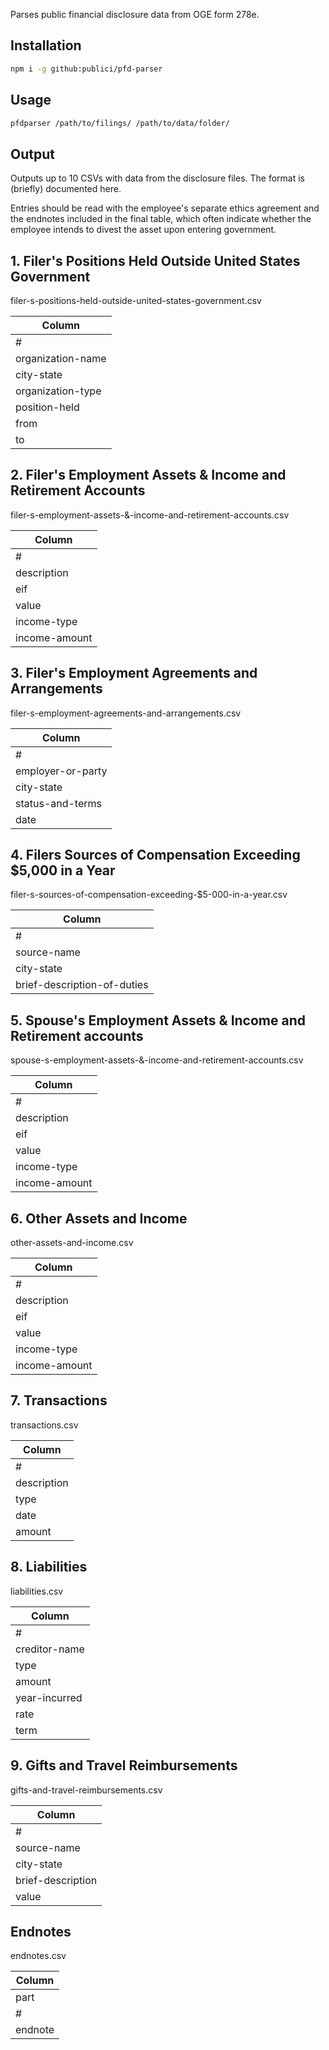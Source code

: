 Parses public financial disclosure data from OGE form 278e.

## Installation

```sh
npm i -g github:publici/pfd-parser
```

## Usage

```sh
pfdparser /path/to/filings/ /path/to/data/folder/
```

## Output

Outputs up to 10 CSVs with data from the disclosure files. The format is (briefly) documented here.

Entries should be read with the employee's separate ethics agreement and the endnotes included in the final table, which often indicate whether the employee intends to divest the asset upon entering government.

## 1. Filer's Positions Held Outside United States Government
filer-s-positions-held-outside-united-states-government.csv

| Column |
| ---- |
| # |
| organization-name |
| city-state |
| organization-type |
| position-held |
| from |
| to |

## 2. Filer's Employment Assets & Income and Retirement Accounts
filer-s-employment-assets-&-income-and-retirement-accounts.csv

| Column |
| ---- |
| # |
| description |
| eif |
| value |
| income-type |
| income-amount |

## 3. Filer's Employment Agreements and Arrangements
filer-s-employment-agreements-and-arrangements.csv

| Column |
| ---- |
| # |
| employer-or-party |
| city-state |
| status-and-terms |
| date |

## 4. Filers Sources of Compensation Exceeding $5,000 in a Year
filer-s-sources-of-compensation-exceeding-$5-000-in-a-year.csv

| Column |
| ---- |
| # |
| source-name |
| city-state |
| brief-description-of-duties |

## 5. Spouse's Employment Assets & Income and Retirement accounts
spouse-s-employment-assets-&-income-and-retirement-accounts.csv

| Column |
| ---- |
| # |
| description |
| eif |
| value |
| income-type |
| income-amount |

## 6. Other Assets and Income
other-assets-and-income.csv

| Column |
| ---- |
| # |
| description |
| eif |
| value |
| income-type |
| income-amount |

## 7. Transactions
transactions.csv

| Column |
| ---- |
| # |
| description |
| type |
| date |
| amount |

## 8. Liabilities
liabilities.csv

| Column |
| ---- |
| # |
| creditor-name |
| type |
| amount |
| year-incurred |
| rate |
| term |

## 9. Gifts and Travel Reimbursements
gifts-and-travel-reimbursements.csv

| Column |
| ---- |
| # |
| source-name |
| city-state |
| brief-description |
| value |

## Endnotes
endnotes.csv

| Column |
| ---- |
| part |
| # |
| endnote |